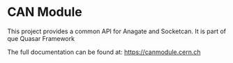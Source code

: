 # CAN Module

This project provides a common API for Anagate and Socketcan. It is part of que Quasar Framework

The full documentation can be found at: https://canmodule.cern.ch
